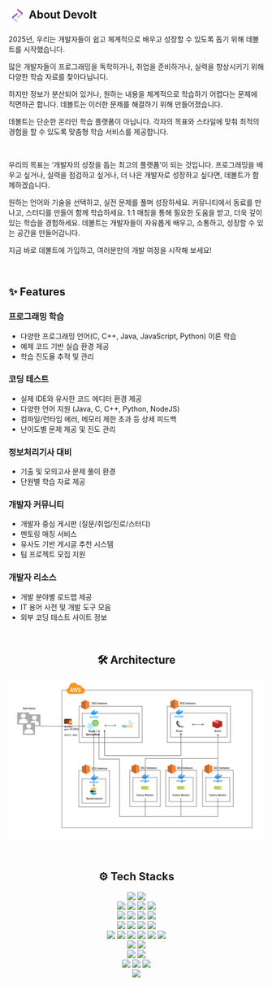 ## <span><img src="../img/logo.png" width="35" align="center" alt="Devolt Logo"/></span> About Devolt

<p>2025년, 우리는 개발자들이 쉽고 체계적으로 배우고 성장할 수 있도록 돕기 위해 데볼트를 시작했습니다.</p>
<p>많은 개발자들이 프로그래밍을 독학하거나, 취업을 준비하거나, 실력을 향상시키기 위해 다양한 학습 자료를 찾아다닙니다.</p>
<p>하지만 정보가 분산되어 있거나, 원하는 내용을 체계적으로 학습하기 어렵다는 문제에 직면하곤 합니다. 데볼트는 이러한 문제를 해결하기 위해 만들어졌습니다.</p>
<p>데볼트는 단순한 온라인 학습 플랫폼이 아닙니다. 각자의 목표와 스타일에 맞춰 최적의 경험을 할 수 있도록 맞춤형 학습 서비스를 제공합니다.</p>
<br>

<p>우리의 목표는 ‘개발자의 성장을 돕는 최고의 플랫폼’이 되는 것입니다. 프로그래밍을 배우고 싶거나, 실력을 점검하고 싶거나, 더 나은 개발자로 성장하고 싶다면, 데볼트가 함께하겠습니다.</p>
<p>원하는 언어와 기술을 선택하고, 실전 문제를 풀며 성장하세요. 커뮤니티에서 동료를 만나고, 스터디를 만들어 함께 학습하세요. 1:1 매칭을 통해 필요한 도움을 받고, 더욱 깊이 있는 학습을 경험하세요. 데볼트는 개발자들이 자유롭게 배우고, 소통하고, 성장할 수 있는 공간을 만들어갑니다.</p>
<p>지금 바로 데볼트에 가입하고, 여러분만의 개발 여정을 시작해 보세요!</p>
<br>

<h2>✨ Features</h2>

### 프로그래밍 학습
- 다양한 프로그래밍 언어(C, C++, Java, JavaScript, Python) 이론 학습
- 예제 코드 기반 실습 환경 제공
- 학습 진도율 추적 및 관리

### 코딩 테스트
- 실제 IDE와 유사한 코드 에디터 환경 제공
- 다양한 언어 지원 (Java, C, C++, Python, NodeJS)
- 컴파일/런타임 에러, 메모리 제한 초과 등 상세 피드백
- 난이도별 문제 제공 및 진도 관리

### 정보처리기사 대비
- 기출 및 모의고사 문제 풀이 환경
- 단원별 학습 자료 제공

### 개발자 커뮤니티
- 개발자 중심 게시판 (질문/취업/진로/스터디)
- 멘토링 매칭 서비스
- 유사도 기반 게시글 추천 시스템
- 팀 프로젝트 모집 지원

### 개발자 리소스
- 개발 분야별 로드맵 제공
- IT 용어 사전 및 개발 도구 모음
- 외부 코딩 테스트 사이트 정보
<br />

<div align=center><h2>🛠️ Architecture</h2></div>
<p align=center>
    <img src="../img/architecture.svg" />
</p>
<br>

<div align=center><h2>⚙️ Tech Stacks</h2></div>
<div align=center> 
  <img src="https://img.shields.io/badge/java-%23ED8B00.svg?style=for-the-badge&logo=openjdk&logoColor=white"> 
  <img src="https://img.shields.io/badge/python-3776AB?style=for-the-badge&logo=python&logoColor=white"> 
  <br>
  
  <img src="https://img.shields.io/badge/html5-E34F26?style=for-the-badge&logo=html5&logoColor=white"> 
  <img src="https://img.shields.io/badge/css-1572B6?style=for-the-badge&logo=css3&logoColor=white"> 
  <img src="https://img.shields.io/badge/typescript-%23007ACC.svg?style=for-the-badge&logo=typescript&logoColor=white"> 
  <img src="https://img.shields.io/badge/javascript-F7DF1E?style=for-the-badge&logo=javascript&logoColor=black"> 
  <br>
  
  <img src="https://img.shields.io/badge/mysql-4479A1?style=for-the-badge&logo=mysql&logoColor=white"> 
  <img src="https://img.shields.io/badge/firebase-FFCA28?style=for-the-badge&logo=firebase&logoColor=white">
  <img src="https://img.shields.io/badge/elasticsearch-%230377CC.svg?style=for-the-badge&logo=elasticsearch&logoColor=white">
  <img src="https://img.shields.io/badge/redis-%23DD0031.svg?style=for-the-badge&logo=redis&logoColor=white">
  <br>
  
  <img src="https://img.shields.io/badge/react-61DAFB?style=for-the-badge&logo=react&logoColor=black"> 
  <img src="https://img.shields.io/badge/styled--components-DB7093?style=for-the-badge&logo=styled-components&logoColor=white">
  <img src="https://img.shields.io/badge/redux-%23593d88.svg?style=for-the-badge&logo=redux&logoColor=white">
  <img src="https://img.shields.io/badge/vite-%23646CFF.svg?style=for-the-badge&logo=vite&logoColor=white">
  <br>
  
  <img src="https://img.shields.io/badge/SpringBoot-6DB33F?style=for-the-badge&logo=Spring&logoColor=white"> 
  <img src="https://img.shields.io/badge/Spring_data_jpa-6DB33F?style=for-the-badge&logo=SpringSecurity&logoColor=white"> 
  <img src="https://img.shields.io/badge/Spring%20Security-6DB33F?style=for-the-badge&logo=springsecurity&logoColor=white">
  <img src="https://img.shields.io/badge/JWT-black?style=for-the-badge&logo=JSON%20web%20tokens&logoColor=white"> 
  <img src="https://img.shields.io/badge/flask-000000?style=for-the-badge&logo=flask&logoColor=white"> 
  <img src="https://img.shields.io/badge/celery-%23a9cc54.svg?style=for-the-badge&logo=celery&logoColor=ddf4a4"> 
  <br>

  <img src="https://img.shields.io/badge/AWS-232F3E?style=for-the-badge&logo=amazonwebservices&logoColor=white"> 
  <img src="https://img.shields.io/badge/apache tomcat-F8DC75?style=for-the-badge&logo=apachetomcat&logoColor=white">
  <br>
  
  <img src="https://img.shields.io/badge/docker-%230db7ed.svg?style=for-the-badge&logo=docker&logoColor=white"> 
  <img src="https://img.shields.io/badge/github%20actions-%232671E5.svg?style=for-the-badge&logo=githubactions&logoColor=white"> 
  <br>

  <img src="https://img.shields.io/badge/github-181717?style=for-the-badge&logo=github&logoColor=white">
  <img src="https://img.shields.io/badge/git-F05032?style=for-the-badge&logo=git&logoColor=white"> 
  <img src="https://img.shields.io/badge/-Swagger-%23Clojure?style=for-the-badge&logo=swagger&logoColor=white"> 
  <br>
  
  <img src="https://img.shields.io/badge/react_native-%2320232a.svg?style=for-the-badge&logo=react&logoColor=%2361DAFB"> 
</div>

